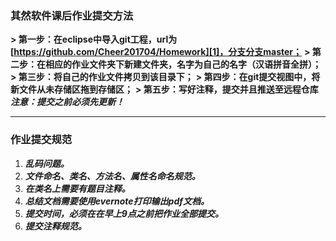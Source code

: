 ### **其然软件课后作业提交方法**
**\> 第一步：在eclipse中导入git工程，url为[https://github.com/Cheer201704/Homework][1]，分支分支master；**
**\> 第二步：在相应的作业文件夹下新建文件夹，名字为自己的名字（汉语拼音全拼）；**
**\> 第三步：将自己的作业文件拷贝到该目录下；**
**\> 第四步：在git提交视图中，将新文件从未存储区拖到存储区；**
**\> 第五步：写好注释，提交并且推送至远程仓库**
***注意：提交之前必须先更新！*** 

---- 
### **作业提交规范**
1. ***乱码问题。***
2. ***文件命名、类名、方法名、属性名命名规范。***
3. ***在类名上需要有题目注释。***
4. ***总结文档需要使用evernote打印输出pdf文档。***
5. ***提交时间，必须在在早上9点之前把作业全部提交。***
6. ***提交注释规范。***

[1]:	https://github.com/Cheer201704/Homework